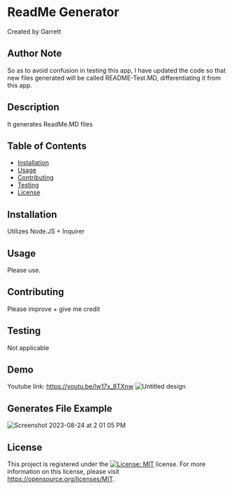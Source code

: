 # ReadMe Generator
Created by Garrett

## Author Note
So as to avoid confusion in testing this app, I have updated the code so that new files generated will be called README-Test.MD, differentiating it from this app.
    
## Description
It generates ReadMe.MD files

## Table of Contents
- [Installation](#Installation)
- [Usage](#Usage)
- [Contributing](#contributing)
- [Testing](#testing)
- [License](#license)

## Installation 
Utilizes Node.JS + Inquirer

## Usage 
Please use.   

## Contributing
Please improve + give me credit
    
## Testing
Not applicable

## Demo
Youtube link: https://youtu.be/lw17x_8TXnw
![Untitled design](https://github.com/garrettswink/readmeapp/assets/22800055/8a65c774-f7ac-423b-814f-f43a755c7876)

## Generates File Example
![Screenshot 2023-08-24 at 2 01 05 PM](https://github.com/garrettswink/readmeapp/assets/22800055/71e36898-15d6-4180-922e-53b0f9b83f48)
  
## License
This project is registered under the [![License: MIT](https://img.shields.io/badge/License-MIT-yellow.svg)](https://opensource.org/licenses/MIT) license.
    For more information on this license, please visit https://opensource.org/licenses/MIT.
